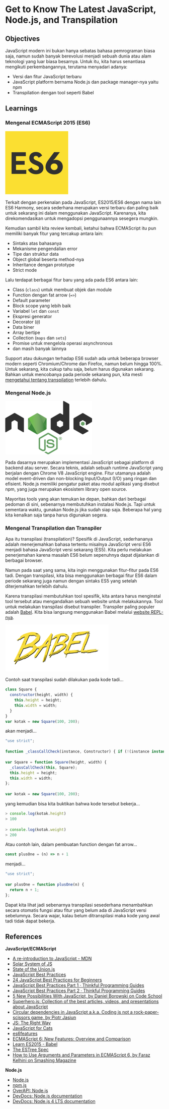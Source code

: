 # Get to Know The Latest JavaScript, Node.js, and Transpilation

## Objectives

JavaScript modern ini bukan hanya sebatas bahasa pemrograman biasa saja, namun sudah banyak berevolusi menjadi sebuah dunia atau alam teknologi yang luar biasa besarnya. Untuk itu, kita harus senantiasa mengikuti perkembangannya, terutama menyadari adanya:

- Versi dan fitur JavaScript terbaru
- JavaScript platform bernama Node.js dan package manager-nya yaitu npm
- Transpilation dengan tool seperti Babel

## Learnings

### Mengenal ECMAScript 2015 (ES6)

![ECMAScript 2015 (ES6)](assets/es6-logo.png)

Terkait dengan perkenalan pada JavaScript, ES2015/ES6 dengan nama lain ES6 Harmony, secara sederhana merupakan versi terbaru dan paling baik untuk sekarang ini dalam menggunakan JavaScript. Karenanya, kita direkomendasikan untuk mengadopsi penggunaannya sesegera mungkin.

Kemudian sambil kita review kembali, ketahui bahwa ECMAScript itu pun memiliki banyak fitur yang tercakup antara lain:

- Sintaks atas bahasanya
- Mekanisme pengendalian error
- Tipe dan struktur data
- Object global beserta method-nya
- Inheritance dengan prototype
- Strict mode

Lalu terdapat berbagai fitur baru yang ada pada ES6 antara lain:

- Class (`class`) untuk membuat objek dan module
- Function dengan fat arrow (`=>`)
- Default parameter
- Block scope yang lebih baik
- Variabel `let` dan `const`
- Ekspresi generator
- Decorator (`@`)
- Data biner
- Array bertipe
- Collection (`maps` dan `sets`)
- Promise untuk mengelola operasi asynchronous
- dan masih banyak lainnya

Support atau dukungan terhadap ES6 sudah ada untuk beberapa browser modern seperti Chromium/Chrome dan Firefox, namun belum hingga 100%. Untuk sekarang, kita cukup tahu saja, belum harus digunakan sekarang. Bahkan untuk mencobanya pada periode sekarang pun, kita mesti [mengetahui tentang transpilation](#transpilation-dan-transpiler) terlebih dahulu.

### Mengenal Node.js

![Node.js Logo](assets/nodejs-logo.png)

Pada dasarnya merupakan implementasi JavaScript sebagai platform di backend atau server. Secara teknis, adalah sebuah runtime JavaScript yang berjalan dengan Chrome V8 JavaScript engine. Fitur utamanya adalah model event-driven dan non-blocking Input/Output (I/O) yang ringan dan efisient. Node.js memiliki pengatur paket atau modul aplikasi yang disebut npm, yang juga merupakan ekosistem library open source.

Mayoritas tools yang akan temukan ke depan, bahkan dari berbagai pedoman di sini, sebenarnya membutuhkan instalasi Node.js. Tapi untuk sementara waktu, gunakan Node.js jika sudah siap saja. Beberapa hal yang kita kenalkan saja tanpa harus digunakan segera.

### Mengenal Transpilation dan Transpiler

Apa itu transpilasi (transpilation)? Spesifik di JavaScript, sederhananya adalah menerjemahkan bahasa tertentu misalnya JavaScript versi ES6 menjadi bahasa JavaScript versi sekarang (ES5). Kita perlu melakukan penerjemahan karena masalah ES6 belum sepenuhnya dapat dijalankan di berbagai browser.

Namun pada saat yang sama, kita ingin menggunakan fitur-fitur pada ES6 tadi. Dengan transpilasi, kita bisa menggunakan berbagai fitur ES6 dalam periode sekarang juga namun dengan sintaks ES5 yang setelah diterjemahkan terlebih dahulu.

Karena transpilasi membutuhkan tool spesifik, kita antara harus menginstal tool tersebut atau mengandalkan sebuah website untuk melakukannya. Tool untuk melakukan transpilasi disebut transpiler. Transpiler paling populer adalah [Babel](http://babeljs.io). Kita bisa langsung menggunakan Babel melalui [website REPL-nya](http://babeljs.io/repl).

![Babel.js](assets/babel-logo.png)

Contoh saat transpilasi sudah dilakukan pada kode tadi...

```javascript
class Square {
  constructor(height, width) {
    this.height = height;
    this.width = width;
  }
}
var kotak = new Square(100, 200);
```

akan menjadi...

```javascript
"use strict";

function _classCallCheck(instance, Constructor) { if (!(instance instanceof Constructor)) { throw new TypeError("Cannot call a class as a function"); } }

var Square = function Square(height, width) {
  _classCallCheck(this, Square);
  this.height = height;
  this.width = width;
};

var kotak = new Square(100, 200);
```

yang kemudian bisa kita buktikan bahwa kode tersebut bekerja...

```javascript
> console.log(kotak.height)
> 100

> console.log(kotak.weight)
> 200
```

Atau contoh lain, dalam pembuatan function dengan fat arrow...

```javascript
const plusOne = (n) => n + 1
```

menjadi...

```javascript
"use strict";

var plusOne = function plusOne(n) {
  return n + 1;
};
```

Dapat kita lihat jadi sebenarnya transpilasi sesederhana menambahkan secara otomatis fungsi atau fitur yang belum ada di JavaScript versi sebelumnya. Secara wajar, kalau belum ditranspilasi maka kode yang awal tadi tidak dapat bekerja.

## References

**JavaScript/ECMAScript**

- [A re-introduction to JavaScript - MDN](https://developer.mozilla.org/en-US/docs/Web/JavaScript/A_re-introduction_to_JavaScript)
- [Solar System of JS](https://shaunlebron.github.io/solar-system-of-js)
- [State of the Union.js](https://medium.com/@matthiasak/state-of-the-union-js-d664bdbffd14)
- [JavaScript Best Practices](http://www.w3schools.com/js/js_best_practices.asp)
- [24 JavaScript Best Practices for Beginners](http://code.tutsplus.com/tutorials/24-javascript-best-practices-for-beginners--net-5399)
- [JavaScript Best Practices Part 1 · Thinkful Programming Guides](https://www.thinkful.com/learn/javascript-best-practices-1)
- [JavaScript Best Practices Part 2 · Thinkful Programming Guides](https://www.thinkful.com/learn/javascript-best-practices-2)
- [5 New Possibilities With JavaScript, by Daniel Borowski on Code School](https://www.codeschool.com/blog/2016/02/01/5-new-possibilities-javascript)
- [Superhero.js: Collection of the best articles, videos, and presentations about JavaScript](http://superherojs.com)
- [Circular dependencies in JavaScript a.k.a. Coding is not a rock-paper-scissors game, by Piotr Jasiun](https://medium.com/content-uneditable/circular-dependencies-in-javascript-a-k-a-coding-is-not-a-rock-paper-scissors-game-9c2a9eccd4bc)
- [JS: The Right Way](http://jstherightway.org)
- [JavaScript for Cats](http://jsforcats.com)
- [es6features](https://git.io/es6features)
- [ECMAScript 6: New Features: Overview and Comparison](http://es6-features.org)
- [Learn ES2015 - Babel](http://babeljs.io/docs/learn-es2015)
- [The ESTree Spec](https://github.com/estree/estree)
- [How to Use Arguments and Parameters in ECMAScript 6, by Faraz Kelhini on Smashing Magazine](https://www.smashingmagazine.com/2016/07/how-to-use-arguments-and-parameters-in-ecmascript-6)

**Node.js**

- [Node.js](https://nodejs.org)
- [npm.js](https://npmjs.com)
- [OverAPI: Node.js](http://overapi.com/nodejs)
- [DevDocs: Node.js documentation](http://devdocs.io/node)
- [DevDocs: Node.js 4 LTS documentation](http://devdocs.io/node~4_lts)
